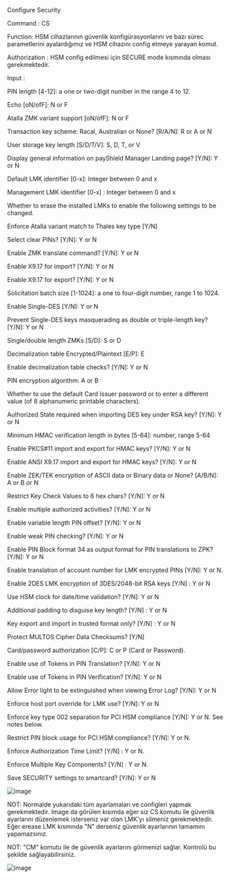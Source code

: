Configure Security

Command : CS

Function: HSM cihazlarının güvenlik konfigürasyonlarını ve bazı sürec parametlerini ayalardığımız ve HSM cihazını config etmeye yarayan komut.

Authorization : HSM config edilmesi için SECURE mode kısmında olması gerekmektedir.

Input : 

 PIN length [4-12]: a one or two-digit number in the range 4 to 12.
 
 Echo [oN/ofF]: N or F
 
 Atalla ZMK variant support [oN/ofF]: N or F
 
 Transaction key scheme: Racal, Australian or None? [R/A/N]: R or A or N
 
 User storage key length [S/D/T/V]: S, D, T, or V
 
 Display general information on payShield Manager Landing page? [Y/N]: Y or N
 
 Default LMK identifier [0-x]: Integer between 0 and x
 
 Management LMK identifier [0-x] : Integer between 0 and x
 
 Whether to erase the installed LMKs to enable the following settings to be changed.
 
 Enforce Atalla variant match to Thales key type [Y/N]
 
 Select clear PINs? [Y/N]: Y or N
 
 Enable ZMK translate command? [Y/N]: Y or N
 
 Enable X9.17 for import? [Y/N]: Y or N
 
 Enable X9.17 for export? [Y/N]: Y or N
 
 Solicitation batch size [1-1024]: a one to four-digit number, range 1 to 1024.
 
 Enable Single-DES [Y/N]: Y or N
 
 Prevent Single-DES keys masquerading as double or triple-length key? [Y/N]: Y or N
 
 Single/double length ZMKs [S/D]: S or D
 
 Decimalization table Encrypted/Plaintext [E/P]: E
 
 Enable decimalization table checks? [Y/N]: Y or N
 
 PIN encryption algorithm: A or B
 
 Whether to use the default Card Issuer password or to enter a different value (of 8 alphanumeric printable characters).
 
 Authorized State required when importing DES key under RSA key? [Y/N]: Y or N
 
 Minimum HMAC verification length in bytes [5-64]: number, range 5-64
 
 Enable PKCS#11 import and export for HMAC keys? [Y/N]: Y or N
 
 Enable ANSI X9.17 import and export for HMAC keys? [Y/N]: Y or N
 
 Enable ZEK/TEK encryption of ASCII data or Binary data or None? [A/B/N]: A or B or N
 
 Restrict Key Check Values to 6 hex chars? [Y/N]: Y or N
 
 Enable multiple authorized activities? [Y/N]: Y or N
 
 Enable variable length PIN offset? [Y/N]: Y or N
 
 Enable weak PIN checking? [Y/N]: Y or N
 
 Enable PIN Block format 34 as output format for PIN translations to ZPK? [Y/N]: Y or N
 
 Enable translation of account number for LMK encrypted PINs [Y/N]: Y or N.
 
 Enable 2DES LMK encryption of 3DES/2048-bit RSA keys [Y/N] : Y or N
 
 Use HSM clock for date/time validation? [Y/N]: Y or N
 
 Additional padding to disguise key length? [Y/N] : Y or N
 
 Key export and import in trusted format only? [Y/N] : Y or N
 
 Protect MULTOS Cipher Data Checksums? [Y/N]
 
 Card/password authorization [C/P]: C or P (Card or Password).
 
 Enable use of Tokens in PIN Translation? [Y/N]: Y or N
 
 Enable use of Tokens in PIN Verification? [Y/N]: Y or N
 
 Allow Error light to be extinguished when viewing Error Log? [Y/N]: Y or N
 
 Enforce host port override for LMK use? [Y/N]: Y or N
 
 Enforce key type 002 separation for PCI HSM compliance [Y/N]: Y or N. See notes below.
 
 Restrict PIN block usage for PCI HSM compliance? [Y/N]: Y or N.
 
 Enforce Authorization Time Limit? [Y/N] : Y or N.
 
 Enforce Multiple Key Components? [Y/N] : Y or N.
 
 Save SECURITY settings to smartcard? [Y/N]: Y or N
 
 ![image](https://user-images.githubusercontent.com/77227227/195837921-2e66ac2b-d59e-4d96-9e8f-a31b6899c16b.png)

NOT: Normalde yukarıdaki tüm ayarlamaları ve configleri yapmak gerekmektedir. Image da görülen kısımda eğer siz CS komutu ile güvenlik ayarlarını düzenlemek isterseniz var olan LMK'yı silmeniz gerekmektedir. Eğer erease LMK kısmında "N" derseniz güvenlik ayarlarının tamamını yapamazsınız.

NOT: "CM" komutu ile de güvenlik ayarlarını görmenizi sağlar. Kontrolü bu şekilde sağlayabilirsiniz.

![image](https://user-images.githubusercontent.com/77227227/195839505-dc3b8f96-da32-4e4d-bb4e-ad8826189b02.png)
